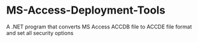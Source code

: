 # MS-Access-Deployment-Tools
A .NET program that converts MS Access ACCDB file to ACCDE file format and set all security options
